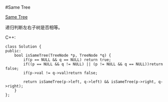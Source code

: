 ﻿#Same Tree

[Same Tree](https://leetcode.com/problems/same-tree/ "Same Tree")

递归判断左右子树是否相等。

C++:

    class Solution {
    public:
        bool isSameTree(TreeNode *p, TreeNode *q) {
            if(p == NULL && q == NULL) return true;
            if((p == NULL && q != NULL) || (p != NULL && q == NULL))return false;
            if(p->val != q->val)return false;
            
            return isSameTree(p->left, q->left) && isSameTree(p->right, q->right);
        }
    };